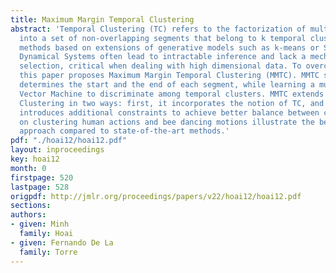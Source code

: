 ```yaml
---
title: Maximum Margin Temporal Clustering
abstract: 'Temporal Clustering (TC) refers to the factorization of multiple time series
  into a set of non-overlapping segments that belong to k temporal clusters. Existing
  methods based on extensions of generative models such as k-means or Switching Linear
  Dynamical Systems often lead to intractable inference and lack a mechanism for feature
  selection, critical when dealing with high dimensional data. To overcome these limitations,
  this paper proposes Maximum Margin Temporal Clustering (MMTC). MMTC simultaneously
  determines the start and the end of each segment, while learning a multi-class Support
  Vector Machine to discriminate among temporal clusters. MMTC extends Maximum Margin
  Clustering in two ways: first, it incorporates the notion of TC, and second, it
  introduces additional constraints to achieve better balance between clusters. Experiments
  on clustering human actions and bee dancing motions illustrate the benefits of our
  approach compared to state-of-the-art methods.'
pdf: "./hoai12/hoai12.pdf"
layout: inproceedings
key: hoai12
month: 0
firstpage: 520
lastpage: 528
origpdf: http://jmlr.org/proceedings/papers/v22/hoai12/hoai12.pdf
sections: 
authors:
- given: Minh
  family: Hoai
- given: Fernando De La
  family: Torre
---
```

